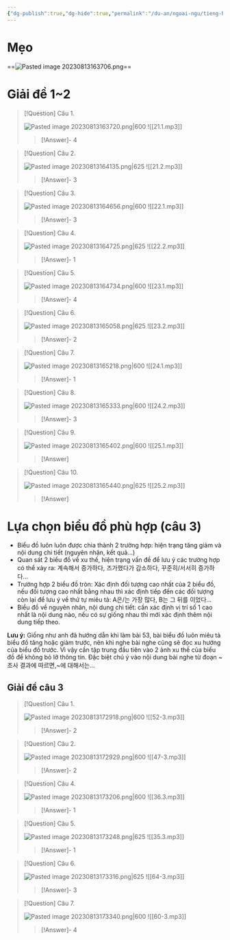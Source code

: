 ```yaml
---
{"dg-publish":true,"dg-hide":true,"permalink":"/du-an/ngoai-ngu/tieng-han/topik//chuong-1-chon-buc-tranh-dung-cau-1-3/","hide":true,"dgPassFrontmatter":true}
---
```


# Mẹo

==![Pasted image 20230813163706.png](/img/user/Z_Attachment/Pasted%20image%2020230813163706.png)==
<!--SR:!2023-09-12,19,250-->

# Giải đề 1~2

> [!Question] Câu 1.
> 
> ![Pasted image 20230813163720.png|600](/img/user/Z_Attachment/Pasted%20image%2020230813163720.png)
![[21.1.mp3]]
>> [!Answer]-
>> 4
<!--SR:!2023-09-09,17,250-->

> [!Question] Câu 2.
> 
> ![Pasted image 20230813164135.png|625](/img/user/Z_Attachment/Pasted%20image%2020230813164135.png)
![[21.2.mp3]]
>> [!Answer]-
>> 3
<!--SR:!2023-09-16,22,250-->


> [!Question] Câu 3.
> 
> ![Pasted image 20230813164656.png|600](/img/user/Z_Attachment/Pasted%20image%2020230813164656.png)
> ![[22.1.mp3]]
>> [!Answer]-
>> 3
<!--SR:!2023-09-06,15,250-->

> [!Question] Câu 4.
> 
> ![Pasted image 20230813164725.png|625](/img/user/Z_Attachment/Pasted%20image%2020230813164725.png)
![[22.2.mp3]]
>> [!Answer]-
>> 1
<!--SR:!2023-09-10,18,250-->

> [!Question] Câu 5.
>
> ![Pasted image 20230813164734.png|600](/img/user/Z_Attachment/Pasted%20image%2020230813164734.png)
![[23.1.mp3]]
>> [!Answer]-
>> 4
<!--SR:!2023-08-26,10,250-->

> [!Question] Câu 6. 
> 
> ![Pasted image 20230813165058.png|625](/img/user/Z_Attachment/Pasted%20image%2020230813165058.png)
![[23.2.mp3]]
>> [!Answer]-
>> 2
<!--SR:!2023-09-17,23,250-->

> [!Question] Câu 7.
> 
> ![Pasted image 20230813165218.png|600](/img/user/Z_Attachment/Pasted%20image%2020230813165218.png)
![[24.1.mp3]]
>> [!Answer]-
>> 1
<!--SR:!2023-09-13,20,250-->

> [!Question] Câu 8. 
> 
> ![Pasted image 20230813165333.png|600](/img/user/Z_Attachment/Pasted%20image%2020230813165333.png)
![[24.2.mp3]]
>> [!Answer]-
>> 3
<!--SR:!2023-09-14,20,250-->

> [!Question] Câu 9.
> 
> ![Pasted image 20230813165402.png|600](/img/user/Z_Attachment/Pasted%20image%2020230813165402.png)
![[25.1.mp3]]
>> [!Answer]
>> 

> [!Question] Câu 10.
> 
> ![Pasted image 20230813165440.png|625](/img/user/Z_Attachment/Pasted%20image%2020230813165440.png)
![[25.2.mp3]]
>> [!Answer]
>> 


# Lựa chọn biểu đồ phù hợp (câu 3)

 - Biểu đồ luôn luôn được chia thành 2 trường hợp: hiện trạng tăng giảm và nội dung chi tiết (nguyên nhân, kết quả…)  
- Quan sát 2 biểu đồ về xu thế, hiện trạng vấn đề để lưu ý các trường hợp có thể xảy ra: 계속해서 증가하다, 즈가했다가 감소하다, 꾸준히/서서히 증가하다…  
- Trường hợp 2 biểu đồ tròn: Xác định đối tượng cao nhất của 2 biểu đồ, nếu đối tượng cao nhất bằng nhau thì xác định tiếp đến các đối tượng còn lại để lưu ý về thứ tự miêu tả: A은/는 가장 많다, B는 그 뒤를 이었다…  
- Biểu đồ về nguyên nhân, nội dung chi tiết: cần xác định vị trí số 1 cao nhất là nội dung nào, nếu có sự giống nhau thì mới xác định thêm nội dung tiếp theo.  

**Lưu ý:** Giống như anh đã hướng dẫn khi làm bài 53, bài biểu đồ luôn miêu tả biểu đồ tăng hoặc giảm trước, nên khi nghe bài nghe cũng sẽ đọc xu hướng của biểu đồ trước. Vì vậy cần tập trung đầu tiên vào 2 ảnh xu thế của biểu đồ để không bỏ lỡ thông tin. Đặc biệt chú ý vào nội dung bài nghe từ đoạn ~조사 결과에 따르면,~에 대해서는…

## Giải đề câu 3

> [!Question] Câu 1. 
> 
> ![Pasted image 20230813172918.png|600](/img/user/Z_Attachment/Pasted%20image%2020230813172918.png)
![[52-3.mp3]]
>> [!Answer]-
>> 2
<!--SR:!2023-09-03,12,250-->

> [!Question] Câu 2. 
> 
> ![Pasted image 20230813172929.png|600](/img/user/Z_Attachment/Pasted%20image%2020230813172929.png)
![[47-3.mp3]]
>> [!Answer]-
>> 2
<!--SR:!2023-09-02,11,250-->

> [!Question] Câu 4. 
> 
> ![Pasted image 20230813173206.png|600](/img/user/Z_Attachment/Pasted%20image%2020230813173206.png)
![[36.3.mp3]]
>> [!Answer]-
>> 1
<!--SR:!2023-08-31,9,250-->

> [!Question] Câu 5.
> 
> ![Pasted image 20230813173248.png|625](/img/user/Z_Attachment/Pasted%20image%2020230813173248.png)
![[35.3.mp3]]
>> [!Answer]-
>> 1
<!--SR:!2023-09-02,11,250-->

> [!Question] Câu 6. 
> 
> ![Pasted image 20230813173316.png|625](/img/user/Z_Attachment/Pasted%20image%2020230813173316.png)
![[64-3.mp3]]
>> [!Answer]-
>> 3
<!--SR:!2023-09-01,10,250-->

> [!Question] Câu 7. 
> 
> ![Pasted image 20230813173340.png|600](/img/user/Z_Attachment/Pasted%20image%2020230813173340.png)
![[60-3.mp3]]
>> [!Answer]-
>> 4
<!--SR:!2023-09-01,10,250-->